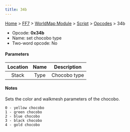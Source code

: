 ```yaml
---
title: 34b
---
```


[Home](../../../../Main%20Page.md.md) > [FF7](../../../../FF7.md) > [WorldMap Module](../../../WorldMap%20Module.md) > [Script](../../Script.md) > [Opcodes](../Opcodes.md) > 34b

-   Opcode: **0x34b**
-   Name: set chocobo type
-   Two-word opcode: No

#### Parameters

| Location | Name | Description  |
|:--------:|:----:|:------------:|
|  Stack   | Type | Chocobo type |

#### Notes

Sets the color and walkmesh parameters of the chocobo.

`0 - yellow chocobo`  
`1 - green chocobo`  
`2 - blue chocobo`  
`3 - black chocobo`  
`4 - gold chocobo`
